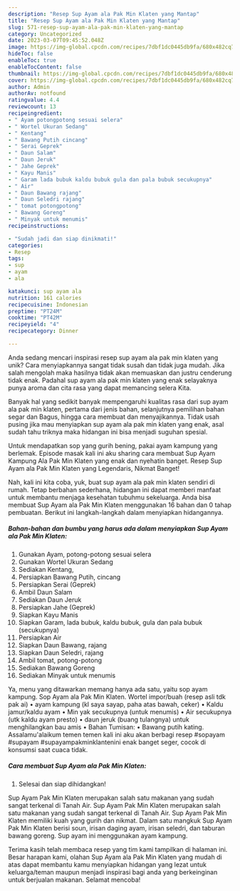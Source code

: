 ```yaml
---
description: "Resep Sup Ayam ala Pak Min Klaten yang Mantap"
title: "Resep Sup Ayam ala Pak Min Klaten yang Mantap"
slug: 571-resep-sup-ayam-ala-pak-min-klaten-yang-mantap
category: Uncategorized
date: 2023-03-07T09:45:52.048Z
image: https://img-global.cpcdn.com/recipes/7dbf1dc0445db9fa/680x482cq70/sup-ayam-ala-pak-min-klaten-foto-resep-utama.jpg
hideToc: false
enableToc: true
enableTocContent: false
thumbnail: https://img-global.cpcdn.com/recipes/7dbf1dc0445db9fa/680x482cq70/sup-ayam-ala-pak-min-klaten-foto-resep-utama.jpg
cover: https://img-global.cpcdn.com/recipes/7dbf1dc0445db9fa/680x482cq70/sup-ayam-ala-pak-min-klaten-foto-resep-utama.jpg
author: Admin
authorAv: notfound
ratingvalue: 4.4
reviewcount: 13
recipeingredient:
- " Ayam potongpotong sesuai selera"
- " Wortel Ukuran Sedang"
- " Kentang"
- " Bawang Putih cincang"
- " Serai Geprek"
- " Daun Salam"
- " Daun Jeruk"
- " Jahe Geprek"
- " Kayu Manis"
- " Garam lada bubuk kaldu bubuk gula dan pala bubuk secukupnya"
- " Air"
- " Daun Bawang rajang"
- " Daun Seledri rajang"
- " tomat potongpotong"
- " Bawang Goreng"
- " Minyak untuk menumis"
recipeinstructions:

- "Sudah jadi dan siap dinikmati!"
categories:
- Resep
tags:
- sup
- ayam
- ala

katakunci: sup ayam ala 
nutrition: 161 calories
recipecuisine: Indonesian
preptime: "PT24M"
cooktime: "PT42M"
recipeyield: "4"
recipecategory: Dinner

---
```





Anda sedang mencari inspirasi resep sup ayam ala pak min klaten yang unik? Cara menyiapkannya sangat tidak susah dan tidak juga mudah. Jika salah mengolah maka hasilnya tidak akan memuaskan dan justru cenderung tidak enak. Padahal sup ayam ala pak min klaten yang enak selayaknya punya aroma dan cita rasa yang dapat memancing selera Kita.





Banyak hal yang sedikit banyak mempengaruhi kualitas rasa dari sup ayam ala pak min klaten, pertama dari jenis bahan, selanjutnya pemilihan bahan segar dan Bagus, hingga cara membuat dan menyajikannya. Tidak usah pusing jika mau menyiapkan sup ayam ala pak min klaten yang enak,      asal sudah tahu triknya maka hidangan ini bisa menjadi suguhan spesial.














Untuk mendapatkan sop yang gurih bening, pakai ayam kampung yang berlemak. Episode masak kali ini aku sharing cara membuat Sup Ayam Kampung Ala Pak Min Klaten yang enak dan nyehatin banget. Resep Sup Ayam ala Pak Min Klaten yang Legendaris, Nikmat Banget!






Nah, kali ini kita coba, yuk, buat sup ayam ala pak min klaten sendiri di rumah. Tetap berbahan sederhana, hidangan ini dapat memberi manfaat untuk membantu menjaga kesehatan tubuhmu sekeluarga. Anda bisa membuat Sup Ayam ala Pak Min Klaten menggunakan 16 bahan dan 0 tahap pembuatan. Berikut ini langkah-langkah dalam menyiapkan hidangannya.

<!--inarticleads1-->

##### Bahan-bahan dan bumbu yang harus ada dalam menyiapkan Sup Ayam ala Pak Min Klaten:

1. Gunakan  Ayam, potong-potong sesuai selera
1. Gunakan  Wortel Ukuran Sedang
1. Sediakan  Kentang,
1. Persiapkan  Bawang Putih, cincang
1. Persiapkan  Serai (Geprek)
1. Ambil  Daun Salam
1. Sediakan  Daun Jeruk
1. Persiapkan  Jahe (Geprek)
1. Siapkan  Kayu Manis
1. Siapkan  Garam, lada bubuk, kaldu bubuk, gula dan pala bubuk (secukupnya)
1. Persiapkan  Air
1. Siapkan  Daun Bawang, rajang
1. Siapkan  Daun Seledri, rajang
1. Ambil  tomat, potong-potong
1. Sediakan  Bawang Goreng
1. Sediakan  Minyak untuk menumis


Ya, menu yang ditawarkan memang hanya ada satu, yaitu sop ayam kampung. Sop Ayam ala Pak Min Klaten. Wortel impor/buah (resep asli tdk pak ai) • ayam kampung (kl saya sayap, paha atas bawah, ceker) • Kaldu jamur/kaldu ayam • Min yak secukupnya (untuk menumis) • Air secukupnya (utk kaldu ayam presto) • daun jeruk (buang tulangnya) untuk menghilangkan bau amis • Bahan Tumisan: • Bawang putih kating. Assalamu&#39;alaikum temen temen kali ini aku akan berbagi resep #sopayam #supayam #supayampakminklantenini enak banget seger, cocok di konsumsi saat cuaca tidak. 

<!--inarticleads2-->

##### Cara membuat Sup Ayam ala Pak Min Klaten:


1. Selesai dan siap dihidangkan!

Sup Ayam Pak Min Klaten merupakan salah satu makanan yang sudah sangat terkenal di Tanah Air. Sup Ayam Pak Min Klaten merupakan salah satu makanan yang sudah sangat terkenal di Tanah Air. Sup Ayam Pak Min Klaten memiliki kuah yang gurih dan nikmat. Dalam satu mangkuk Sup Ayam Pak Min Klaten berisi soun, irisan daging ayam, irisan seledri, dan taburan bawang goreng. Sup ayam ini menggunakan ayam kampung. 

Terima kasih telah membaca resep yang tim kami tampilkan di halaman ini. Besar harapan kami, olahan Sup Ayam ala Pak Min Klaten yang mudah di atas dapat membantu kamu menyiapkan hidangan yang lezat untuk keluarga/teman maupun menjadi inspirasi bagi anda yang berkeinginan untuk berjualan makanan. Selamat mencoba!
